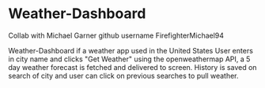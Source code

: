# Weather-Dashboard
Collab with Michael Garner  github username 
FirefighterMichael94

Weather-Dashboard if a weather app used in the United States
User enters in city name and clicks "Get Weather"
using the openweathermap API, a 5 day weather forecast is fetched and delivered to screen.
History is saved on search of city and user can click on previous searches to pull weather.